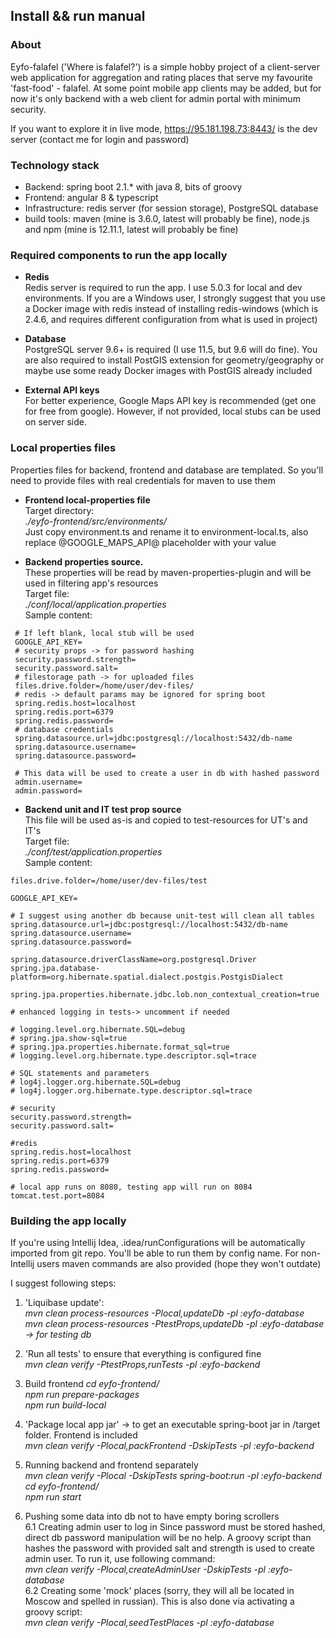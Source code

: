 ## Install && run manual

### About

Eyfo-falafel ('Where is falafel?') is a simple hobby project of a client-server web application for aggregation 
and rating places that serve my favourite 'fast-food' - falafel. At some point mobile app clients may be added, but for now it's only backend with a web
client for admin portal with minimum security.

If you want to explore it in live mode, https://95.181.198.73:8443/ is the dev 
server (contact me for login and password)

### Technology stack
* Backend: spring boot 2.1.* with java 8, bits of groovy
* Frontend: angular 8 & typescript
* Infrastructure: redis server (for session storage), PostgreSQL database
* build tools: maven (mine is 3.6.0, latest will probably be fine), node.js and npm 
(mine is 12.11.1, latest will probably be fine)

### Required components to run the app locally
* **Redis**  
Redis server is required to run the app. I use 5.0.3 for local and dev environments. If you are a Windows user, 
I strongly suggest that you use a Docker image with redis instead of installing redis-windows (which is 2.4.6, 
and requires different configuration from what is used in project)

* **Database**  
PostgreSQL server 9.6+ is required (I use 11.5, but 9.6 will do fine). You are also required to install PostGIS 
extension for geometry/geography or maybe use some ready Docker images with PostGIS already included

* **External API keys**  
For better experience, Google Maps API key is recommended (get one for free from google). However, if not provided, 
local stubs can be used on server side.

### Local properties files

Properties files for backend, frontend and database are templated. So you'll need to provide files with 
real credentials for maven to use them

* **Frontend local-properties file**  
Target directory:  
_./eyfo-frontend/src/environments/_  
Just copy environment.ts and rename it to environment-local.ts, also replace @GOOGLE_MAPS_API@ placeholder 
with your value

* **Backend properties source.**   
These properties will be read by maven-properties-plugin and will be used in filtering app's resources  
Target file:  
_./conf/local/application.properties_  
Sample content:
```
 # If left blank, local stub will be used 
 GOOGLE_API_KEY=
 # security props -> for password hashing
 security.password.strength=
 security.password.salt=
 # filestorage path -> for uploaded files
 files.drive.folder=/home/user/dev-files/
 # redis -> default params may be ignored for spring boot
 spring.redis.host=localhost
 spring.redis.port=6379
 spring.redis.password=
 # database credentials
 spring.datasource.url=jdbc:postgresql://localhost:5432/db-name
 spring.datasource.username=
 spring.datasource.password=

 # This data will be used to create a user in db with hashed password
 admin.username=
 admin.password=
```

* **Backend unit and IT test prop source**  
This file will be used as-is and copied to test-resources for UT's and IT's  
Target file:   
_./conf/test/application.properties_  
Sample content:
```
files.drive.folder=/home/user/dev-files/test

GOOGLE_API_KEY=

# I suggest using another db because unit-test will clean all tables
spring.datasource.url=jdbc:postgresql://localhost:5432/db-name
spring.datasource.username=
spring.datasource.password=

spring.datasource.driverClassName=org.postgresql.Driver
spring.jpa.database-platform=org.hibernate.spatial.dialect.postgis.PostgisDialect

spring.jpa.properties.hibernate.jdbc.lob.non_contextual_creation=true

# enhanced logging in tests-> uncomment if needed

# logging.level.org.hibernate.SQL=debug
# spring.jpa.show-sql=true
# spring.jpa.properties.hibernate.format_sql=true
# logging.level.org.hibernate.type.descriptor.sql=trace

# SQL statements and parameters
# log4j.logger.org.hibernate.SQL=debug
# log4j.logger.org.hibernate.type.descriptor.sql=trace

# security
security.password.strength=
security.password.salt=

#redis
spring.redis.host=localhost
spring.redis.port=6379
spring.redis.password=

# local app runs on 8080, testing app will run on 8084
tomcat.test.port=8084
```

### Building the app locally

If you're using Intellij Idea, .idea/runConfigurations will be automatically imported from git repo. 
You'll be able to run them by config name. For non-Intellij users maven commands are also provided (hope they won't outdate) 

I suggest following steps:

1. 'Liquibase update':  
_mvn clean process-resources -Plocal,updateDb -pl :eyfo-database_  
_mvn clean process-resources -PtestProps,updateDb -pl :eyfo-database -> for testing db_

2. 'Run all tests' to ensure that everything is configured fine  
_mvn clean verify -PtestProps,runTests -pl :eyfo-backend_

3. Build frontend
_cd eyfo-frontend/_  
_npm run prepare-packages_  
_npm run build-local_  

4. 'Package local app jar' -> to get an executable spring-boot jar in /target folder. Frontend is included    
_mvn clean verify -Plocal,packFrontend -DskipTests -pl :eyfo-backend_

5. Running backend and frontend separately  
_mvn clean verify -Plocal -DskipTests spring-boot:run -pl :eyfo-backend_  
_cd eyfo-frontend/_   
_npm run start_

6. Pushing some data into db not to have empty boring scrollers  
    6.1 Creating admin user to log in
        Since password must be stored hashed, direct db password manipulation will be no help.
        A groovy script than hashes the password with provided salt and strength is used to 
        create admin user. To run it, use following command:  
        _mvn clean verify -Plocal,createAdminUser -DskipTests -pl :eyfo-database_  
    6.2 Creating some 'mock' places (sorry, they will all be located in Moscow 
        and spelled in russian). This is also done via activating a groovy script:  
        _mvn clean verify -Plocal,seedTestPlaces -pl :eyfo-database_
